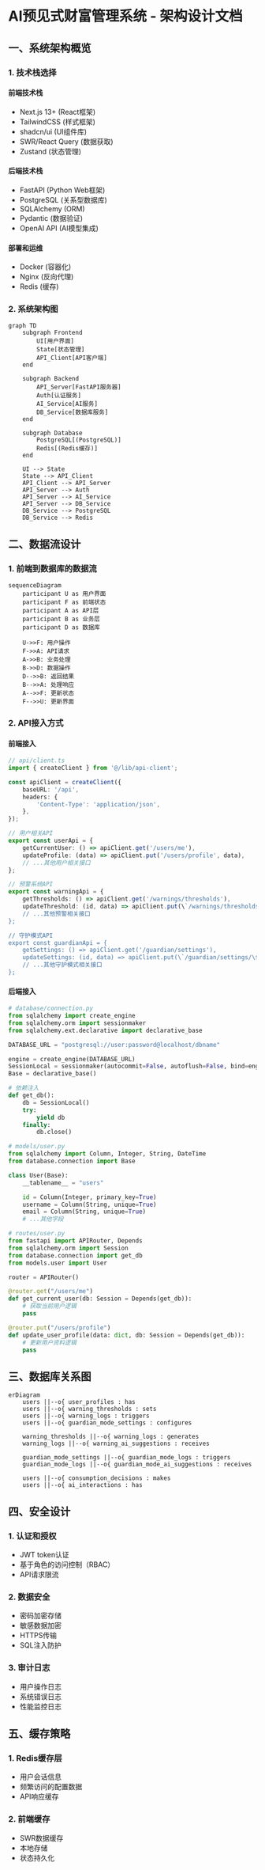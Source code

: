 # AI预见式财富管理系统 - 架构设计文档

## 一、系统架构概览

### 1. 技术栈选择

#### 前端技术栈
- Next.js 13+ (React框架)
- TailwindCSS (样式框架)
- shadcn/ui (UI组件库)
- SWR/React Query (数据获取)
- Zustand (状态管理)

#### 后端技术栈
- FastAPI (Python Web框架)
- PostgreSQL (关系型数据库)
- SQLAlchemy (ORM)
- Pydantic (数据验证)
- OpenAI API (AI模型集成)

#### 部署和运维
- Docker (容器化)
- Nginx (反向代理)
- Redis (缓存)

### 2. 系统架构图

```mermaid
graph TD
    subgraph Frontend
        UI[用户界面]
        State[状态管理]
        API_Client[API客户端]
    end

    subgraph Backend
        API_Server[FastAPI服务器]
        Auth[认证服务]
        AI_Service[AI服务]
        DB_Service[数据库服务]
    end

    subgraph Database
        PostgreSQL[(PostgreSQL)]
        Redis[(Redis缓存)]
    end

    UI --> State
    State --> API_Client
    API_Client --> API_Server
    API_Server --> Auth
    API_Server --> AI_Service
    API_Server --> DB_Service
    DB_Service --> PostgreSQL
    DB_Service --> Redis
```

## 二、数据流设计

### 1. 前端到数据库的数据流

```mermaid
sequenceDiagram
    participant U as 用户界面
    participant F as 前端状态
    participant A as API层
    participant B as 业务层
    participant D as 数据库

    U->>F: 用户操作
    F->>A: API请求
    A->>B: 业务处理
    B->>D: 数据操作
    D-->>B: 返回结果
    B-->>A: 处理响应
    A-->>F: 更新状态
    F-->>U: 更新界面
```

### 2. API接入方式

#### 前端接入
```typescript
// api/client.ts
import { createClient } from '@/lib/api-client';

const apiClient = createClient({
    baseURL: '/api',
    headers: {
        'Content-Type': 'application/json',
    },
});

// 用户相关API
export const userApi = {
    getCurrentUser: () => apiClient.get('/users/me'),
    updateProfile: (data) => apiClient.put('/users/profile', data),
    // ...其他用户相关接口
};

// 预警系统API
export const warningApi = {
    getThresholds: () => apiClient.get('/warnings/thresholds'),
    updateThreshold: (id, data) => apiClient.put(\`/warnings/thresholds/\${id}\`, data),
    // ...其他预警相关接口
};

// 守护模式API
export const guardianApi = {
    getSettings: () => apiClient.get('/guardian/settings'),
    updateSettings: (id, data) => apiClient.put(\`/guardian/settings/\${id}\`, data),
    // ...其他守护模式相关接口
};
```

#### 后端接入
```python
# database/connection.py
from sqlalchemy import create_engine
from sqlalchemy.orm import sessionmaker
from sqlalchemy.ext.declarative import declarative_base

DATABASE_URL = "postgresql://user:password@localhost/dbname"

engine = create_engine(DATABASE_URL)
SessionLocal = sessionmaker(autocommit=False, autoflush=False, bind=engine)
Base = declarative_base()

# 依赖注入
def get_db():
    db = SessionLocal()
    try:
        yield db
    finally:
        db.close()

# models/user.py
from sqlalchemy import Column, Integer, String, DateTime
from database.connection import Base

class User(Base):
    __tablename__ = "users"

    id = Column(Integer, primary_key=True)
    username = Column(String, unique=True)
    email = Column(String, unique=True)
    # ...其他字段

# routes/user.py
from fastapi import APIRouter, Depends
from sqlalchemy.orm import Session
from database.connection import get_db
from models.user import User

router = APIRouter()

@router.get("/users/me")
def get_current_user(db: Session = Depends(get_db)):
    # 获取当前用户逻辑
    pass

@router.put("/users/profile")
def update_user_profile(data: dict, db: Session = Depends(get_db)):
    # 更新用户资料逻辑
    pass
```

## 三、数据库关系图

```mermaid
erDiagram
    users ||--o{ user_profiles : has
    users ||--o{ warning_thresholds : sets
    users ||--o{ warning_logs : triggers
    users ||--o{ guardian_mode_settings : configures
    
    warning_thresholds ||--o{ warning_logs : generates
    warning_logs ||--o{ warning_ai_suggestions : receives
    
    guardian_mode_settings ||--o{ guardian_mode_logs : triggers
    guardian_mode_logs ||--o{ guardian_mode_ai_suggestions : receives
    
    users ||--o{ consumption_decisions : makes
    users ||--o{ ai_interactions : has
```

## 四、安全设计

### 1. 认证和授权
- JWT token认证
- 基于角色的访问控制（RBAC）
- API请求限流

### 2. 数据安全
- 密码加密存储
- 敏感数据加密
- HTTPS传输
- SQL注入防护

### 3. 审计日志
- 用户操作日志
- 系统错误日志
- 性能监控日志

## 五、缓存策略

### 1. Redis缓存层
- 用户会话信息
- 频繁访问的配置数据
- API响应缓存

### 2. 前端缓存
- SWR数据缓存
- 本地存储
- 状态持久化
